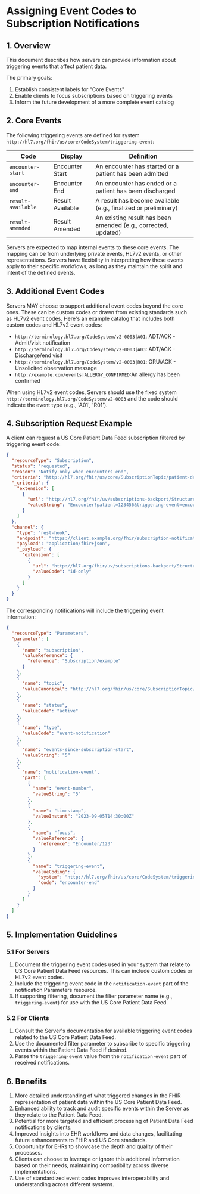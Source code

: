 # Assigning Event Codes to Subscription Notifications

## 1. Overview

This document describes how servers can provide information about triggering events that affect patient data. 

The primary goals:
1. Establish consistent labels for "Core Events"
1. Enable clients to focus subscriptions based on triggering events
1. Inform the future development of a more complete event catalog

## 2. Core Events

The following triggering events are defined for system
`http://hl7.org/fhir/us/core/CodeSystem/triggering-event`:

| Code | Display | Definition |
|------|---------|------------|
| `encounter-start` | Encounter Start | An encounter has started or a patient has been admitted |
| `encounter-end` | Encounter End | An encounter has ended or a patient has been discharged |
| `result-available` | Result Available | A result has become available (e.g., finalized or preliminary) |
| `result-amended` | Result Amended | An existing result has been amended (e.g., corrected, updated) |

Servers are expected to map internal events to these core events. The mapping can be from underlying private events, HL7v2 events, or other representations. Servers have flexibility in interpreting how these events apply to their specific workflows, as long as they maintain the spirit and intent of the defined events.

## 3. Additional Event Codes

Servers MAY choose to support additional event codes beyond the core ones. These can be custom codes or drawn from existing standards such as HL7v2 event codes. Here's an example catalog that includes both custom codes and HL7v2 event codes:

- `http://terminology.hl7.org/CodeSystem/v2-0003|A01`: ADT/ACK - Admit/visit notification
- `http://terminology.hl7.org/CodeSystem/v2-0003|A03`: ADT/ACK - Discharge/end visit
- `http://terminology.hl7.org/CodeSystem/v2-0003|R01`: ORU/ACK - Unsolicited observation message
- `http://example.com/events|ALLERGY_CONFIRMED`:An allergy has been confirmed

When using HL7v2 event codes, Servers should use the fixed system `http://terminology.hl7.org/CodeSystem/v2-0003` and the code should indicate the event type (e.g., 'A01', 'R01').

## 4. Subscription Request Example

A client can request a US Core Patient Data Feed subscription filtered by triggering event code:

```json
{
  "resourceType": "Subscription",
  "status": "requested",
  "reason": "Notify only when encounters end",
  "criteria": "http://hl7.org/fhir/us/core/SubscriptionTopic/patient-data-feed",
  "_criteria": {
    "extension": [
      {
        "url": "http://hl7.org/fhir/uv/subscriptions-backport/StructureDefinition/backport-filter-criteria",
        "valueString": "Encounter?patient=123456&triggering-event=encounter-end"
      }
    ]
  },
  "channel": {
    "type": "rest-hook",
    "endpoint": "https://client.example.org/fhir/subscription-notification",
    "payload": "application/fhir+json",
    "_payload": {
      "extension": [
        {
          "url": "http://hl7.org/fhir/uv/subscriptions-backport/StructureDefinition/backport-payload-content",
          "valueCode": "id-only"
        }
      ]
    }
  }
}
```

The corresponding notifications will include the triggering event information:

```json
{
  "resourceType": "Parameters",
  "parameter": [
    {
      "name": "subscription",
      "valueReference": {
        "reference": "Subscription/example"
      }
    },
    {
      "name": "topic",
      "valueCanonical": "http://hl7.org/fhir/us/core/SubscriptionTopic/patient-data-feed"
    },
    {
      "name": "status",
      "valueCode": "active"
    },
    {
      "name": "type",
      "valueCode": "event-notification"
    },
    {
      "name": "events-since-subscription-start",
      "valueString": "5"
    },
    {
      "name": "notification-event",
      "part": [
        {
          "name": "event-number",
          "valueString": "5"
        },
        {
          "name": "timestamp",
          "valueInstant": "2023-09-05T14:30:00Z"
        },
        {
          "name": "focus",
          "valueReference": {
            "reference": "Encounter/123"
          }
        },
        {
          "name": "triggering-event",
          "valueCoding": {
            "system": "http://hl7.org/fhir/us/core/CodeSystem/triggering-event",
            "code": "encounter-end"
          }
        }
      ]
    }
  ]
}
```

## 5. Implementation Guidelines

### 5.1 For Servers

1. Document the triggering event codes used in your system that relate to US Core Patient Data Feed resources. This can include custom codes or HL7v2 event codes.
2. Include the triggering event code in the `notification-event` part of the notification Parameters resource.
3. If supporting filtering, document the filter parameter name (e.g., `triggering-event`) for use with the US Core Patient Data Feed.

### 5.2 For Clients

1. Consult the Server's documentation for available triggering event codes related to the US Core Patient Data Feed.
2. Use the documented filter parameter to subscribe to specific triggering events within the Patient Data Feed if desired.
3. Parse the `triggering-event` value from the `notification-event` part of received notifications.

## 6. Benefits

1. More detailed understanding of what triggered changes in the FHIR representation of patient data within the US Core Patient Data Feed.
2. Enhanced ability to track and audit specific events within the Server as they relate to the Patient Data Feed.
3. Potential for more targeted and efficient processing of Patient Data Feed notifications by clients.
4. Improved insights into EHR workflows and data changes, facilitating future enhancements to FHIR and US Core standards.
5. Opportunity for EHRs to showcase the depth and quality of their processes.
6. Clients can choose to leverage or ignore this additional information based on their needs, maintaining compatibility across diverse implementations.
7. Use of standardized event codes improves interoperability and understanding across different systems.
